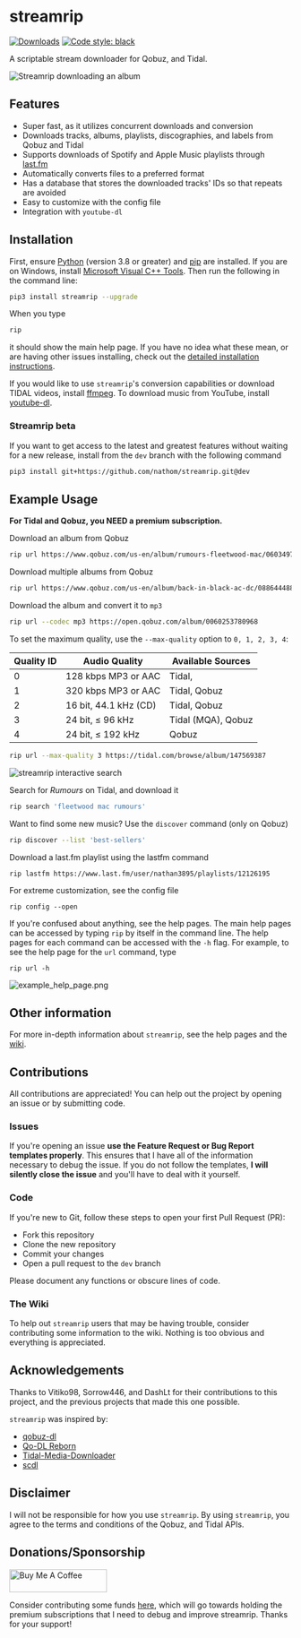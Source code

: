 # streamrip

[![Downloads](https://pepy.tech/badge/streamrip)](https://pepy.tech/project/streamrip)
[![Code style: black](https://img.shields.io/badge/code%20style-black-000000.svg)](https://github.com/python/black)

A scriptable stream downloader for Qobuz, and Tidal.

![Streamrip downloading an album](https://github.com/nathom/streamrip/blob/dev/demo/download_album.png?raw=true)

## Features

- Super fast, as it utilizes concurrent downloads and conversion
- Downloads tracks, albums, playlists, discographies, and labels from Qobuz and Tidal
- Supports downloads of Spotify and Apple Music playlists through [last.fm](https://www.last.fm)
- Automatically converts files to a preferred format
- Has a database that stores the downloaded tracks' IDs so that repeats are avoided
- Easy to customize with the config file
- Integration with `youtube-dl`

## Installation

First, ensure [Python](https://www.python.org/downloads/) (version 3.8 or greater) and [pip](https://pip.pypa.io/en/stable/installing/) are installed. If you are on Windows, install [Microsoft Visual C++ Tools](https://visualstudio.microsoft.com/visual-cpp-build-tools/). Then run the following in the command line:

```bash
pip3 install streamrip --upgrade
```

When you type

```bash
rip
```

it should show the main help page. If you have no idea what these mean, or are having other issues installing, check out the [detailed installation instructions](https://github.com/nathom/streamrip/wiki#detailed-installation-instructions).

If you would like to use `streamrip`'s conversion capabilities or download TIDAL videos, install [ffmpeg](https://ffmpeg.org/download.html). To download music from YouTube, install [youtube-dl](https://github.com/ytdl-org/youtube-dl#installation).

### Streamrip beta

If you want to get access to the latest and greatest features without waiting for a new release, install
from the `dev` branch with the following command

```bash
pip3 install git+https://github.com/nathom/streamrip.git@dev
```

## Example Usage

**For Tidal and Qobuz, you NEED a premium subscription.**

Download an album from Qobuz

```bash
rip url https://www.qobuz.com/us-en/album/rumours-fleetwood-mac/0603497941032
```

Download multiple albums from Qobuz

```bash
rip url https://www.qobuz.com/us-en/album/back-in-black-ac-dc/0886444889841 https://www.qobuz.com/us-en/album/blue-train-john-coltrane/0060253764852
```

Download the album and convert it to `mp3`

```bash
rip url --codec mp3 https://open.qobuz.com/album/0060253780968
```

To set the maximum quality, use the `--max-quality` option to `0, 1, 2, 3, 4`:

| Quality ID | Audio Quality         | Available Sources  |
| ---------- | --------------------- | ------------------ |
| 0          | 128 kbps MP3 or AAC   | Tidal,             |
| 1          | 320 kbps MP3 or AAC   | Tidal, Qobuz       |
| 2          | 16 bit, 44.1 kHz (CD) | Tidal, Qobuz       |
| 3          | 24 bit, ≤ 96 kHz      | Tidal (MQA), Qobuz |
| 4          | 24 bit, ≤ 192 kHz     | Qobuz              |

```bash
rip url --max-quality 3 https://tidal.com/browse/album/147569387
```

![streamrip interactive search](https://github.com/nathom/streamrip/blob/dev/demo/album_search.png?raw=true)

Search for _Rumours_ on Tidal, and download it

```bash
rip search 'fleetwood mac rumours'
```

Want to find some new music? Use the `discover` command (only on Qobuz)

```bash
rip discover --list 'best-sellers'
```

Download a last.fm playlist using the lastfm command

```
rip lastfm https://www.last.fm/user/nathan3895/playlists/12126195
```

For extreme customization, see the config file

```
rip config --open
```

If you're confused about anything, see the help pages. The main help pages can be accessed by typing `rip` by itself in the command line. The help pages for each command can be accessed with the `-h` flag. For example, to see the help page for the `url` command, type

```
rip url -h
```

![example_help_page.png](https://github.com/nathom/streamrip/blob/dev/demo/example_help_page.png?raw=true)

## Other information

For more in-depth information about `streamrip`, see the help pages and the [wiki](https://github.com/nathom/streamrip/wiki/).

## Contributions

All contributions are appreciated! You can help out the project by opening an issue
or by submitting code.

### Issues

If you're opening an issue **use the Feature Request or Bug Report templates properly**. This ensures
that I have all of the information necessary to debug the issue. If you do not follow the templates,
**I will silently close the issue** and you'll have to deal with it yourself.

### Code

If you're new to Git, follow these steps to open your first Pull Request (PR):

- Fork this repository
- Clone the new repository
- Commit your changes
- Open a pull request to the `dev` branch

Please document any functions or obscure lines of code.

### The Wiki

To help out `streamrip` users that may be having trouble, consider contributing some information to the wiki.
Nothing is too obvious and everything is appreciated.

## Acknowledgements

Thanks to Vitiko98, Sorrow446, and DashLt for their contributions to this project, and the previous projects that made this one possible.

`streamrip` was inspired by:

- [qobuz-dl](https://github.com/vitiko98/qobuz-dl)
- [Qo-DL Reborn](https://github.com/badumbass/Qo-DL-Reborn)
- [Tidal-Media-Downloader](https://github.com/yaronzz/Tidal-Media-Downloader)
- [scdl](https://github.com/flyingrub/scdl)

## Disclaimer

I will not be responsible for how you use `streamrip`. By using `streamrip`, you agree to the terms and conditions of the Qobuz, and Tidal APIs.

## Donations/Sponsorship

<a href="https://www.buymeacoffee.com/nathom" target="_blank"><img src="https://cdn.buymeacoffee.com/buttons/default-orange.png" alt="Buy Me A Coffee" height="41" width="174"></a>

Consider contributing some funds [here](https://www.buymeacoffee.com/nathom), which will go towards holding
the premium subscriptions that I need to debug and improve streamrip. Thanks for your support!
